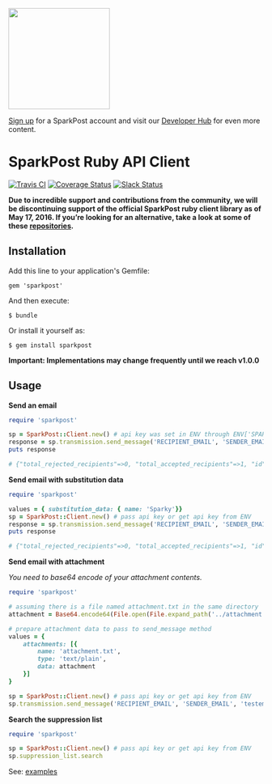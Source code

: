<a href="https://www.sparkpost.com"><img src="https://www.sparkpost.com/sites/default/files/attachments/SparkPost_Logo_2-Color_Gray-Orange_RGB.svg" width="200px"/></a>

[Sign up](https://app.sparkpost.com/sign-up?src=Dev-Website&sfdcid=70160000000pqBb) for a SparkPost account and visit our [Developer Hub](https://developers.sparkpost.com) for even more content.

# SparkPost Ruby API Client

[![Travis CI](https://travis-ci.org/SparkPost/ruby-sparkpost.svg?branch=master)](https://travis-ci.org/SparkPost/ruby-sparkpost) [![Coverage Status](https://coveralls.io/repos/SparkPost/ruby-sparkpost/badge.svg?branch=master&service=github)](https://coveralls.io/github/SparkPost/ruby-sparkpost?branch=master) [![Slack Status](http://slack.sparkpost.com/badge.svg)](http://slack.sparkpost.com)

**Due to incredible support and contributions from the community, we will be discontinuing support of the official SparkPost ruby client library as of May 17, 2016. If you’re looking for an alternative, take a look at some of these [repositories](https://github.com/search?l=Ruby&q=sparkpost&type=Repositories&utf8=%E2%9C%93).**

## Installation

Add this line to your application's Gemfile:

    gem 'sparkpost'

And then execute:

    $ bundle

Or install it yourself as:

    $ gem install sparkpost

**Important: Implementations may change frequently until we reach v1.0.0**

## Usage

**Send an email**

```ruby
require 'sparkpost'

sp = SparkPost::Client.new() # api key was set in ENV through ENV['SPARKPOST_API_KEY']
response = sp.transmission.send_message('RECIPIENT_EMAIL', 'SENDER_EMAIL', 'test email', '<h1>HTML message</h1>')
puts response

# {"total_rejected_recipients"=>0, "total_accepted_recipients"=>1, "id"=>"123456789123456789"}
```

**Send email with substitution data**

```ruby
require 'sparkpost'

values = { substitution_data: { name: 'Sparky'}}
sp = SparkPost::Client.new() # pass api key or get api key from ENV
response = sp.transmission.send_message('RECIPIENT_EMAIL', 'SENDER_EMAIL', 'testemail', '<h1>HTML message from {{name}}</h1>', values)
puts response

# {"total_rejected_recipients"=>0, "total_accepted_recipients"=>1, "id"=>"123456789123456789"}
```

**Send email with attachment**

*You need to base64 encode of your attachment contents.*

```ruby
require 'sparkpost'

# assuming there is a file named attachment.txt in the same directory
attachment = Base64.encode64(File.open(File.expand_path('../attachment.txt', __FILE__), 'r') { |f| f.read })

# prepare attachment data to pass to send_message method
values = {
    attachments: [{
        name: 'attachment.txt',
        type: 'text/plain',
        data: attachment
    }]
}

sp = SparkPost::Client.new() # pass api key or get api key from ENV
sp.transmission.send_message('RECIPIENT_EMAIL', 'SENDER_EMAIL', 'testemail', '<h1>Email with an attachment</h1>', values)
```

**Search the suppression list**

```ruby
require 'sparkpost'

sp = SparkPost::Client.new() # pass api key or get api key from ENV
sp.suppression_list.search
```


See: [examples](examples)
